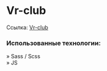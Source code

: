 # Vr-club

Ссылка: <a href='https://vr-club-ten.vercel.app/'>Vr-club</a>

<h3>Использованные технологии:</h3>

» Sass / Scss <br>
» JS
